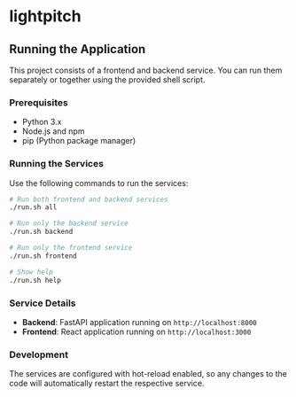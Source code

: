 # lightpitch

## Running the Application

This project consists of a frontend and backend service. You can run them separately or together using the provided shell script.

### Prerequisites

- Python 3.x
- Node.js and npm
- pip (Python package manager)

### Running the Services

Use the following commands to run the services:

```bash
# Run both frontend and backend services
./run.sh all

# Run only the backend service
./run.sh backend

# Run only the frontend service
./run.sh frontend

# Show help
./run.sh help
```

### Service Details

- **Backend**: FastAPI application running on `http://localhost:8000`
- **Frontend**: React application running on `http://localhost:3000`

### Development

The services are configured with hot-reload enabled, so any changes to the code will automatically restart the respective service.
